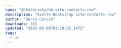 ```yaml
---
name: "@htmlbricks/hb-site-contacts-row"
description: "Svelte-Bootstrap site-contacts-row"
author: "Dario Caruso"
downloads: 385
updated: "2025-03-09T03:10:35.147Z"
tags: 
  - ui
---
```

